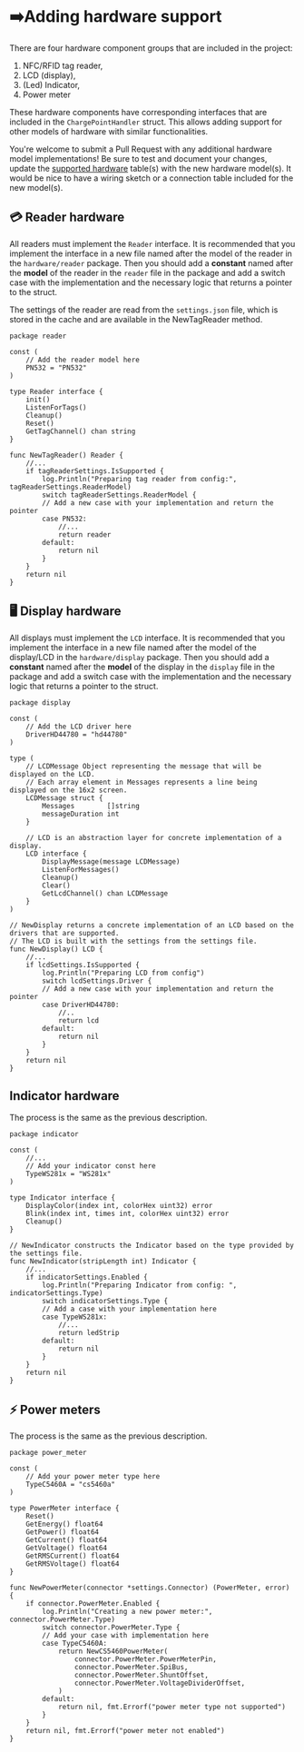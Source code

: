 # ➡️Adding hardware support

There are four hardware component groups that are included in the project:

1. NFC/RFID tag reader,
2. LCD (display),
3. (Led) Indicator,
4. Power meter

These hardware components have corresponding interfaces that are included in the `ChargePointHandler` struct. This
allows adding support for other models of hardware with similar functionalities.

You're welcome to submit a Pull Request with any additional hardware model implementations! Be sure to test and document
your changes, update the [supported hardware](../hardware/hardware.md) table(s) with the new hardware model(s). It would
be nice to have a wiring sketch or a connection table included for the new model(s).

## 💳 Reader hardware

All readers must implement the `Reader` interface. It is recommended that you implement the interface in a new file
named after the model of the reader in the `hardware/reader` package. Then you should add a **constant** named after
the **model** of the reader in the `reader` file in the package and add a switch case with the implementation and the
necessary logic that returns a pointer to the struct.

The settings of the reader are read from the `settings.json` file, which is stored in the cache and are available in the
NewTagReader method.

```golang
package reader

const (
	// Add the reader model here
	PN532 = "PN532"
)

type Reader interface {
	init()
	ListenForTags()
	Cleanup()
	Reset()
	GetTagChannel() chan string
}

func NewTagReader() Reader {
	//...
	if tagReaderSettings.IsSupported {
		log.Println("Preparing tag reader from config:", tagReaderSettings.ReaderModel)
		switch tagReaderSettings.ReaderModel {
		// Add a new case with your implementation and return the pointer
		case PN532:
			//...
			return reader
		default:
			return nil
		}
	}
	return nil
}
```

## 🖥️ Display hardware

All displays must implement the `LCD` interface. It is recommended that you implement the interface in a new file named
after the model of the display/LCD in the `hardware/display` package. Then you should add a **constant** named after
the **model** of the display in the `display` file in the package and add a switch case with the implementation and the
necessary logic that returns a pointer to the struct.

```golang
package display

const (
	// Add the LCD driver here
	DriverHD44780 = "hd44780"
)

type (
	// LCDMessage Object representing the message that will be displayed on the LCD.
	// Each array element in Messages represents a line being displayed on the 16x2 screen.
	LCDMessage struct {
		Messages        []string
		messageDuration int
	}

	// LCD is an abstraction layer for concrete implementation of a display.
	LCD interface {
		DisplayMessage(message LCDMessage)
		ListenForMessages()
		Cleanup()
		Clear()
		GetLcdChannel() chan LCDMessage
	}
)

// NewDisplay returns a concrete implementation of an LCD based on the drivers that are supported.
// The LCD is built with the settings from the settings file.
func NewDisplay() LCD {
	//...
	if lcdSettings.IsSupported {
		log.Println("Preparing LCD from config")
		switch lcdSettings.Driver {
		// Add a new case with your implementation and return the pointer
		case DriverHD44780:
			//..
			return lcd
		default:
			return nil
		}
	}
	return nil
}
```

## Indicator hardware

The process is the same as the previous description.

```golang
package indicator

const (
	//...
	// Add your indicator const here
	TypeWS281x = "WS281x"
)

type Indicator interface {
	DisplayColor(index int, colorHex uint32) error
	Blink(index int, times int, colorHex uint32) error
	Cleanup()
}

// NewIndicator constructs the Indicator based on the type provided by the settings file.
func NewIndicator(stripLength int) Indicator {
	//...
	if indicatorSettings.Enabled {
		log.Println("Preparing Indicator from config: ", indicatorSettings.Type)
		switch indicatorSettings.Type {
		// Add a case with your implementation here
		case TypeWS281x:
			//...
			return ledStrip
		default:
			return nil
		}
	}
	return nil
}
```

## ⚡ Power meters

The process is the same as the previous description.

```golang
package power_meter

const (
	// Add your power meter type here
	TypeC5460A = "cs5460a"
)

type PowerMeter interface {
	Reset()
	GetEnergy() float64
	GetPower() float64
	GetCurrent() float64
	GetVoltage() float64
	GetRMSCurrent() float64
	GetRMSVoltage() float64
}

func NewPowerMeter(connector *settings.Connector) (PowerMeter, error) {
	if connector.PowerMeter.Enabled {
		log.Println("Creating a new power meter:", connector.PowerMeter.Type)
		switch connector.PowerMeter.Type {
		// Add your case with implementation here
		case TypeC5460A:
			return NewCS5460PowerMeter(
				connector.PowerMeter.PowerMeterPin,
				connector.PowerMeter.SpiBus,
				connector.PowerMeter.ShuntOffset,
				connector.PowerMeter.VoltageDividerOffset,
			)
		default:
			return nil, fmt.Errorf("power meter type not supported")
		}
	}
	return nil, fmt.Errorf("power meter not enabled")
}
```
